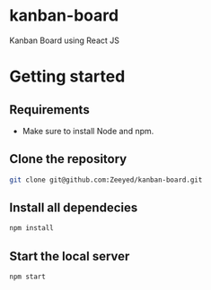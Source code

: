 # kanban-board
Kanban Board using React JS

# Getting started

## Requirements

- Make sure to install Node and npm.

## Clone the repository
```sh
git clone git@github.com:Zeeyed/kanban-board.git
```

## Install all dependecies
```sh
npm install
```

## Start the local server
```sh
npm start
```
